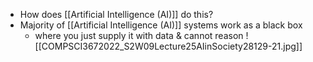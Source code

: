 - How does [[Artificial Intelligence (AI)]] do this?
- Majority of [[Artificial Intelligence (AI)]] systems work as a black box
	- where you just supply it with data & cannot reason
		![[COMPSCI3672022_S2W09Lecture25AIinSociety28129-21.jpg]]

